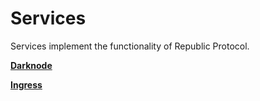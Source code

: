 # Services

Services implement the functionality of Republic Protocol.

**[Darknode](./darknode.md)**

**[Ingress](./ingress.md)**